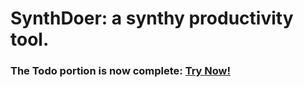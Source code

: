 # SynthDoer: a synthy productivity tool.

### The Todo portion is now complete: [Try Now!](https://edav7.github.io/SynthDoer/)
